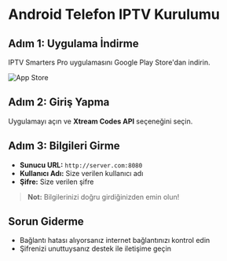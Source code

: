 # Android Telefon IPTV Kurulumu

## Adım 1: Uygulama İndirme
IPTV Smarters Pro uygulamasını Google Play Store'dan indirin.

![App Store](https://via.placeholder.com/300x200)

## Adım 2: Giriş Yapma
Uygulamayı açın ve **Xtream Codes API** seçeneğini seçin.

## Adım 3: Bilgileri Girme
- **Sunucu URL:** `http://server.com:8080`
- **Kullanıcı Adı:** Size verilen kullanıcı adı
- **Şifre:** Size verilen şifre

> **Not:** Bilgilerinizi doğru girdiğinizden emin olun!

## Sorun Giderme
- Bağlantı hatası alıyorsanız internet bağlantınızı kontrol edin
- Şifrenizi unuttuysanız destek ile iletişime geçin
